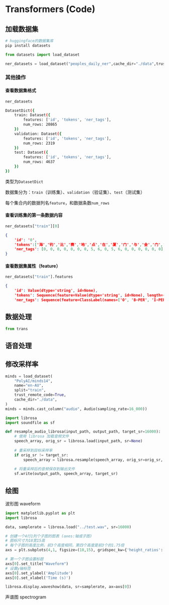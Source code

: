 # Transformers (Code)



## 加载数据集

```bash
# huggingface的数据集库
pip install datasets
```

```py
from datasets import load_dataset

ner_datasets = load_dataset("peoples_daily_ner",cache_dir="./data",trust_remote_code=True)
```



### 其他操作

#### 查看数据集格式

```py
ner_datasets
```

```bash
DatasetDict({
    train: Dataset({
        features: ['id', 'tokens', 'ner_tags'],
        num_rows: 20865
    })
    validation: Dataset({
        features: ['id', 'tokens', 'ner_tags'],
        num_rows: 2319
    })
    test: Dataset({
        features: ['id', 'tokens', 'ner_tags'],
        num_rows: 4637
    })
})
```

类型为`DatasetDict`

数据集分为：`train`（训练集）、`validation`（验证集）、`test`（测试集）

每个集合内的数据列名`feature`，和数据条数`num_rows`



#### 查看训练集的第一条数据内容

```py
ner_datasets["train"][0]
```

```json
{
    'id': '0',
    'tokens':['海','钓','比','赛','地','点','在','厦','门','与','金','门','之','间','的','海','域','。'],
    'ner_tags': [0, 0, 0, 0, 0, 0, 0, 5, 6, 0, 5, 6, 0, 0, 0, 0, 0, 0]
}
```



#### 查看数据集属性（feature）

```py
ner_datasets["train"].features
```

```json
{
    'id': Value(dtype='string', id=None),
    'tokens': Sequence(feature=Value(dtype='string', id=None), length=-1, id=None),
    'ner_tags': Sequence(feature=ClassLabel(names=['O', 'B-PER', 'I-PER', 'B-ORG', 'I-ORG', 'B-LOC', 'I-LOC'], id=None), length=-1, id=None)}
```



## 数据处理

```python
from trans
```











## 语音处理

## 修改采样率

```py
minds = load_dataset(
    "PolyAI/minds14",
    name="en-AU",
    split="train",
    trust_remote_code=True,
    cache_dir="./data",
)
minds = minds.cast_column("audio", Audio(sampling_rate=16_000))
```

```py
import librosa
import soundfile as sf

def resample_audio_librosa(input_path, output_path, target_sr=16000):
    # 使用 librosa 加载音频文件
    speech_array, orig_sr = librosa.load(input_path, sr=None)
    
    # 重采样到目标采样率
    if orig_sr != target_sr:
        speech_array = librosa.resample(speech_array, orig_sr=orig_sr, target_sr=target_sr)
    
    # 将重采样后的音频保存到输出文件
    sf.write(output_path, speech_array, target_sr)
```



## 绘图

波形图 waveform

```py
import matplotlib.pyplot as plt
import librosa

data, samplerate = librosa.load("../test.wav", sr=16000)

# 创建一个4行1列个子图的图表 (axes:轴或子图)
# 图标尺寸为18宽15高
# 每个子图的高度比例，前3个高度相同，第四个高度是前3个的1.75倍
axs = plt.subplots(4,1, figsize=(18,15), gridspec_kw={'height_ratios': [1, 1, 1, 1.75]})

# 第一个子图设置标题
axs[0].set_title("Waveform")
# 设置y轴标签
axs[0].set_ylabel('Amplitude')
axs[0].set_xlabel('Time (s)')

librosa.display.waveshow(data, sr=samplerate, ax=axs[0])
```



声谱图 spectrogram

